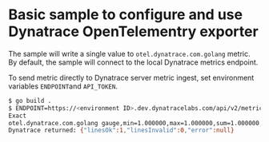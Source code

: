 # Basic sample to configure and use Dynatrace OpenTelementry exporter

The sample will write a single value to `otel.dynatrace.com.golang` metric. By default, the sample
will connect to the local Dynatrace metrics endpoint.

To send metric directly to Dynatrace server metric ingest, set environment variables `ENDPOINT`and `API_TOKEN`.

```bash
$ go build .
$ ENDPOINT=https://<environment ID>.dev.dynatracelabs.com/api/v2/metrics/ingest API_TOKEN=<API Token> ./basic
Exact
otel.dynatrace.com.golang gauge,min=1.000000,max=1.000000,sum=1.000000,count=1
Dynatrace returned: {"linesOk":1,"linesInvalid":0,"error":null}
```